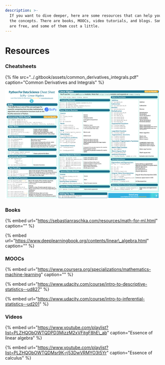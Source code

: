 ```yaml
---
description: >-
  If you want to dive deeper, here are some resources that can help you master
  the concepts. There are books, MOOCs, video tutorials, and blogs. Some of them
  are free, and some of them cost a little.
---
```


# Resources

### Cheatsheets

{% file src="../.gitbook/assets/common\_derivatives\_integrals.pdf" caption="Common Derivatives and Integrals" %}

![SciPy - Linear Algebra Cheat Sheet](../.gitbook/assets/scipy-cheat-sheet-linear-algebra-in-python.png)

### Books

{% embed url="https://sebastianraschka.com/resources/math-for-ml.html" caption="" %}

{% embed url="https://www.deeplearningbook.org/contents/linear\_algebra.html" caption="" %}

### MOOCs

{% embed url="https://www.coursera.org/specializations/mathematics-machine-learning" caption="" %}

{% embed url="https://www.udacity.com/course/intro-to-descriptive-statistics--ud827" %}

{% embed url="https://www.udacity.com/course/intro-to-inferential-statistics--ud201" %}

### Videos

{% embed url="https://www.youtube.com/playlist?list=PLZHQObOWTQDPD3MizzM2xVFitgF8hE\_ab" caption="Essence of linear algebra" %}

{% embed url="https://www.youtube.com/playlist?list=PLZHQObOWTQDMsr9K-rj53DwVRMYO3t5Yr" caption="Essence of calculus" %}

